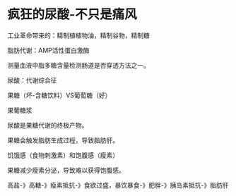 # 疯狂的尿酸-不只是痛风

工业革命带来的：精制植植物油，精制谷物，精制糖

脂肪代谢：AMP活性蛋白激酶

测量血液中脂多糖含量检测肠道是否穿透方法之一。

尿酸：代谢综合征

果糖（坏-含糖饮料）VS葡萄糖（好）

果葡糖浆

尿酸是果糖代谢的终极产物。

果糖会触发脂肪生成过程，导致脂肪肝。

饥饿感（食物刺激素）和饱腹感（瘦素）

果糖减少瘦素分泌，导致难以获得饱腹感。

高盐-》高糖-》瘦素抵抗-》食欲过盛，暴饮暴食-》肥胖-》胰岛素抵抗-》脂肪肝